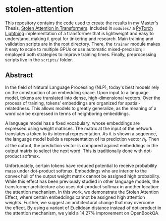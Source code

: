 # stolen-attention
This repository contains the code used to create the results in my Master's Thesis, [Stolen Attention in Transformers](). Included in `modules/` a [PyTorch Lightning](https://lightning.ai/docs/pytorch/stable/) implementation of a transformer that is lightweight and easy to understand, making it great for tinkering and research. Main training and validation scripts are in the root directory. There, the `trainer` module makes it easy to scale to multiple GPUs or use automatic mixed-precision; I employed both strategies to improve training times. Finally, preprocessing scripts live in the `scripts/` folder.

## Abstract
In the field of Natural Language Processing (NLP), today's best models rely on the construction of an embedding space. Upon input to a language model, tokens are translated into dense, high-dimensional vectors. Over the process of training, tokens' embeddings are organized for spatial-relatedness. This allows models to greatly generalize, as the meaning of a word can be expressed in terms of neighboring embeddings. 

A language model has a fixed vocabulary, whose embeddings are expressed using weight matrices. The matrix at the input of the network translates a token to its internal representation. As it is shown a sequence, the language model builds a representation of its prediction vector $h_t$. Then at the output, the prediction vector is compared against embeddings in the output matrix to select the next word. This is traditionally done with dot-product softmax. 

Unfortunately, certain tokens have reduced potential to receive probability mass under dot-product softmax. Embeddings who are interior to the convex hull of the output weight matrix cannot be assigned high probability. While this effect has been previously studied in other language models, the transformer architecture also uses dot-product softmax in another location: the attention mechanism. In this work, we demonstrate the Stolen Attention Effect, where certain embeddings cannot be assigned high attention weights. Further, we suggest an architectural change that may overcome the effect. By using a variant of Euclidean distance instead of dot-product in the attention mechanism, we yield a 14.27\% improvement on OpenBookQA. 
